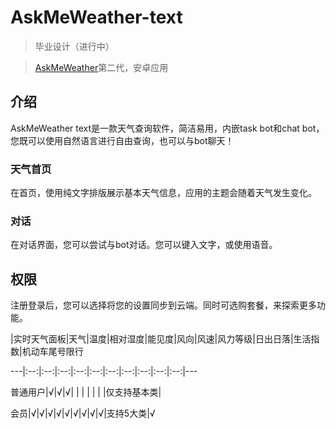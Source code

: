 # AskMeWeather-text

> 毕业设计（进行中）

> [AskMeWeather](https://github.com/mutsuo/AskMeWeather)第二代，安卓应用

## 介绍

AskMeWeather text是一款天气查询软件，简洁易用，内嵌task bot和chat bot，您既可以使用自然语言进行自由查询，也可以与bot聊天！

### 天气首页

在首页，使用纯文字排版展示基本天气信息，应用的主题会随着天气发生变化。

### 对话

在对话界面，您可以尝试与bot对话。您可以键入文字，或使用语音。

## 权限

注册登录后，您可以选择将您的设置同步到云端。同时可选购套餐，来探索更多功能。

 |实时天气面板|天气|温度|相对湿度|能见度|风向|风速|风力等级|日出日落|生活指数|机动车尾号限行

---|:--:|:--:|:--:|:--:|:--:|:--:|:--:|:--:|:--:|:--:|---

普通用户|√|√|√| | | | | | |仅支持基本类| 

会员|√|√|√|√|√|√|√|√|√|支持5大类|√
